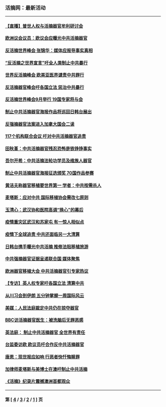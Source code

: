 ### 活摘网：最新活动
---
#### [【直播】普世人权与活摘器官牟利研讨会](../../pages/nf5883/n13425146.md?12290430) 
#### [欧洲议会议员：欧议会应曝光中共活摘器官](../../pages/nf5883/n13336571.md?12290430) 
#### [反活摘世界峰会 张锦华：媒体应报导事实真相](../../pages/nf5883/n13278502.md?12290430) 
#### [“反活摘之世界宣言”吁全人类制止中共暴行](../../pages/nf5883/n13259730.md?12290430) 
#### [世界反活摘峰会 欧美亚医界谴责中共罪行](../../pages/nf5883/n13253550.md?12290430) 
#### [反活摘器官峰会吁各国立法 惩治中共暴行](../../pages/nf5883/n13245052.md?12290430) 
#### [反活摘世界峰会9月举行 19国专家将与会](../../pages/nf5883/n13201492.md?12290430) 
#### [制止中共活摘器官海报作品将巡回日韩台展出](../../pages/nf5883/n13177791.md?12290430) 
#### [反强摘器官法案进入加拿大国会二读](../../pages/nf5883/n13033450.md?12290430) 
#### [117个机构联合会议 吁对中共活摘器官追责](../../pages/nf5883/n12775087.md?12290430) 
#### [田秋堇：中共活摘器官残忍恐怖是铁铮铮事实](../../pages/nf5883/n12702148.md?12290430) 
#### [吾尔开希：中共活摘法轮功学员及维族人器官](../../pages/nf5883/n12693197.md?12290430) 
#### [制止中共活摘器官海报征选颁奖 70国作品参赛](../../pages/nf5883/n12692050.md?12290430) 
#### [黄洁夫称器官移植要世界第一 学者：中共按需杀人](../../pages/nf5883/n12572329.md?12290430) 
#### [麦塔斯：应对中共 国际移植协会需改七原则](../../pages/nf5883/n12514711.md?12290430) 
#### [玉清心：武汉协和医院高调“换心”的幕后](../../pages/nf5883/n12298730.md?12290430) 
#### [疫情重灾区武汉和苏家屯 有一惊人相似点](../../pages/nf5883/n12150824.md?12290430) 
#### [疫情下全球追责 中共还面临另一大清算](../../pages/nf5883/n12070397.md?12290430) 
#### [日韩台携手曝光中共活摘 推修法阻移植旅游](../../pages/nf5883/n11712046.md?12290430) 
#### [中共强摘器官证据呈递联合国 媒体聚焦](../../pages/nf5883/n11546426.md?12290430) 
#### [欧洲器官移植大会 中共活摘器官引专家热议](../../pages/nf5883/n11539095.md?12290430) 
#### [【专访】英人权专家吁各国立法 清算中共](../../pages/nf5883/n11367315.md?12290430) 
#### [从川习会到伊朗 五分钟掌握一周国际风云](../../pages/nf5883/n11338520.md?12290430) 
#### [美媒：人民法庭裁定中共仍在掠夺器官](../../pages/nf5883/n11334897.md?12290430) 
#### [BBC访活摘器官医生：被洗脑后无罪恶感](../../pages/nf5883/n11335935.md?12290430) 
#### [英法庭： 制止中共活摘器官 全世界有责任](../../pages/nf5883/n11330691.md?12290430) 
#### [台监委访欧 欧议员吁合作反中共活摘器官](../../pages/nf5883/n11109190.md?12290430) 
#### [唐恩：现世报应如响 行恶者快忏悔赎罪](../../pages/nf5883/n11104016.md?12290430) 
#### [加律师麦塔斯与美博士在澳吁制止中共活摘](../../pages/nf5883/n10724764.md?12290430) 
#### [《活摘》纪录片震撼澳洲首都观众](../../pages/nf5883/n10722747.md?12290430) 

---
#### 第 [ [4](./4.md?12290430) / [3](./3.md?12290430) / [2](./2.md?12290430) / [1](./1.md?12290430) ] 页
